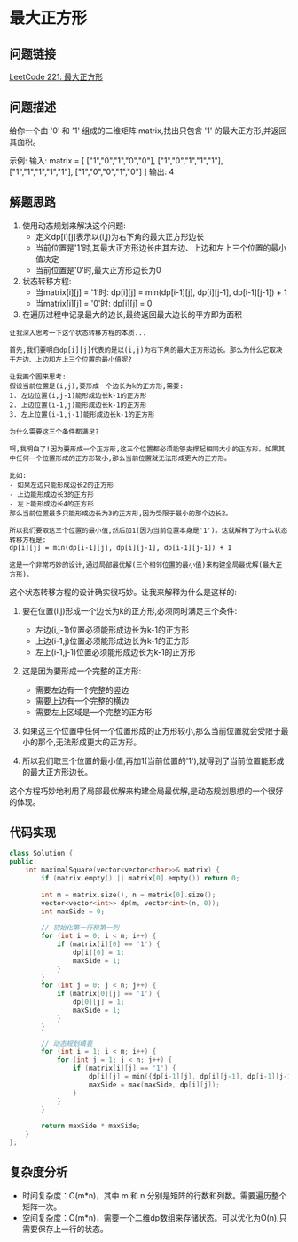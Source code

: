 # 最大正方形

## 问题链接
[LeetCode 221. 最大正方形](https://leetcode.com/problems/maximal-square/)

## 问题描述
给你一个由 '0' 和 '1' 组成的二维矩阵 matrix,找出只包含 '1' 的最大正方形,并返回其面积。

示例:
输入:
matrix = [
  ["1","0","1","0","0"],
  ["1","0","1","1","1"],
  ["1","1","1","1","1"],
  ["1","0","0","1","0"]
]
输出: 4

## 解题思路
1. 使用动态规划来解决这个问题:
   - 定义dp[i][j]表示以(i,j)为右下角的最大正方形边长
   - 当前位置是'1'时,其最大正方形边长由其左边、上边和左上三个位置的最小值决定
   - 当前位置是'0'时,最大正方形边长为0
2. 状态转移方程:
   - 当matrix[i][j] = '1'时:
     dp[i][j] = min(dp[i-1][j], dp[i][j-1], dp[i-1][j-1]) + 1
   - 当matrix[i][j] = '0'时:
     dp[i][j] = 0
3. 在遍历过程中记录最大的边长,最终返回最大边长的平方即为面积


```thinking
让我深入思考一下这个状态转移方程的本质...

首先,我们要明白dp[i][j]代表的是以(i,j)为右下角的最大正方形边长。那么为什么它取决于左边、上边和左上三个位置的最小值呢?

让我画个图来思考:
假设当前位置是(i,j),要形成一个边长为k的正方形,需要:
1. 左边位置(i,j-1)能形成边长k-1的正方形
2. 上边位置(i-1,j)能形成边长k-1的正方形  
3. 左上位置(i-1,j-1)能形成边长k-1的正方形

为什么需要这三个条件都满足?

啊,我明白了!因为要形成一个正方形,这三个位置都必须能够支撑起相同大小的正方形。如果其中任何一个位置形成的正方形较小,那么当前位置就无法形成更大的正方形。

比如:
- 如果左边只能形成边长2的正方形
- 上边能形成边长3的正方形
- 左上能形成边长4的正方形
那么当前位置最多只能形成边长为3的正方形,因为受限于最小的那个边长2。

所以我们要取这三个位置的最小值,然后加1(因为当前位置本身是'1')。这就解释了为什么状态转移方程是:
dp[i][j] = min(dp[i-1][j], dp[i][j-1], dp[i-1][j-1]) + 1

这是一个非常巧妙的设计,通过局部最优解(三个相邻位置的最小值)来构建全局最优解(最大正方形)。
```

这个状态转移方程的设计确实很巧妙。让我来解释为什么是这样的:

1. 要在位置(i,j)形成一个边长为k的正方形,必须同时满足三个条件:
   - 左边(i,j-1)位置必须能形成边长为k-1的正方形
   - 上边(i-1,j)位置必须能形成边长为k-1的正方形
   - 左上(i-1,j-1)位置必须能形成边长为k-1的正方形

2. 这是因为要形成一个完整的正方形:
   - 需要左边有一个完整的竖边
   - 需要上边有一个完整的横边
   - 需要左上区域是一个完整的正方形

3. 如果这三个位置中任何一个位置形成的正方形较小,那么当前位置就会受限于最小的那个,无法形成更大的正方形。

4. 所以我们取三个位置的最小值,再加1(当前位置的'1'),就得到了当前位置能形成的最大正方形边长。

这个方程巧妙地利用了局部最优解来构建全局最优解,是动态规划思想的一个很好的体现。


## 代码实现

```cpp
class Solution {
public:
    int maximalSquare(vector<vector<char>>& matrix) {
        if (matrix.empty() || matrix[0].empty()) return 0;
        
        int m = matrix.size(), n = matrix[0].size();
        vector<vector<int>> dp(m, vector<int>(n, 0));
        int maxSide = 0;
        
        // 初始化第一行和第一列
        for (int i = 0; i < m; i++) {
            if (matrix[i][0] == '1') {
                dp[i][0] = 1;
                maxSide = 1;
            }
        }
        for (int j = 0; j < n; j++) {
            if (matrix[0][j] == '1') {
                dp[0][j] = 1;
                maxSide = 1;
            }
        }
        
        // 动态规划填表
        for (int i = 1; i < m; i++) {
            for (int j = 1; j < n; j++) {
                if (matrix[i][j] == '1') {
                    dp[i][j] = min({dp[i-1][j], dp[i][j-1], dp[i-1][j-1]}) + 1;
                    maxSide = max(maxSide, dp[i][j]);
                }
            }
        }
        
        return maxSide * maxSide;
    }
};
```

## 复杂度分析
- 时间复杂度：O(m*n)，其中 m 和 n 分别是矩阵的行数和列数。需要遍历整个矩阵一次。
- 空间复杂度：O(m*n)，需要一个二维dp数组来存储状态。可以优化为O(n),只需要保存上一行的状态。
